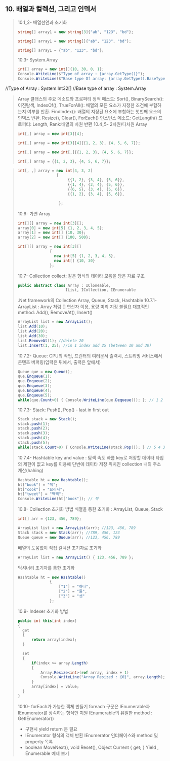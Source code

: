 ## 10. 배열과 컬렉션, 그리고 인덱서
> 10.1_2- 배열선언과 초기화
>``` csharp
>string[] array1 = new string[3]{"ab", "123", "bd"};
>```
>``` csharp
>string[] array1 = new string[]{"ab", "123", "bd"};
>```
>``` csharp
>string[] array1 = {"ab", "123", "bd"};
>```
> 10.3- System.Array
>``` csharp
>int[] array = new int[]{10, 30, 0, 1};
>Console.WriteLine($"Type of array : {array.GetType()}");
>Console.WriteLine($"Base type Of array: {array.GetType().BaseType}");
>```
//Type of Array : System.Int32[]
//Base type of array : System.Array
> Array 클래스의 주요 메소드와 프로퍼티
>정적 메소드:
>Sort(), BinarySearch<T>(): 이진탐색, IndexOf(), 
>TrueForAll<T>(): 배열의 모든 요소가 지정한 조건에 부합하는지 여부를 반환.
>FindIndex<T>(): 배열의 지정된 요소에 부합하는 첫번째 요소의 인덱스 반환.
>Resize<T>(), Clear(), ForEach<T>()
>인스턴스 메소드: GetLangth()
>프로퍼티: Length, Rank:배열의 차원 반환 
> 10.4_5- 2차원/다차원 Array
>``` csharp
>int[,] array = new int[3][4];
>```
>``` csharp
>int[,] array = new int[3][4]{{1, 2, 3}, {4, 5, 6, 7}};
>```
>``` csharp
>int[,] array = new int[,]{{1, 2, 3}, {4, 5, 6, 7}};
>```
>``` csharp
>int[,] array = {{1, 2, 3}, {4, 5, 6, 7}};
>```

>``` csharp
>int[, ,] array = new int[4, 3, 2]
>                  { 
>                       {{1, 2}, {3, 4}, {5, 6}},    
>                       {{1, 4}, {3, 4}, {5, 6}},   
>                       {{6, 5}, {3, 4}, {5, 6}},   
>                       {{1, 2}, {3, 4}, {5, 6}},   
>
>                   };
>```
> 10.6- 가변 Array
>``` csharp
>int[][] array = new int[3][];
> array[0] = new int[5] {1, 2, 3, 4, 5};
> array[1] = new int[] {10, 30};
> array[2] = new int[] {100, 500};
>```
>``` csharp
>int[][] array = new int[3][]
>               { 
>                 new int[5] {1, 2, 3, 4, 5},
>                 new int[] {10, 30} 
>               };
>```
> 10.7- Collection
>collect: 같은 형식의 데이타 모음을 담은 자료 구조
>``` csharp
>public abstract class Array : ICloneable,
>                      IList, ICollection, IEnumerable
>```
> .Net framework의 Collection
> Array, Queue, Stack, Hashtable
> 10.7.1- ArrayList : Array 처럼 [] 연산자 이용, 용량 미리 지정 불필요
> 대표적인 method: Add(), RemoveAt(), Insert()
>``` csharp
> ArrayList list = new ArrayList();
> list.Add(10);
> list.Add(20);
> list.Add(30);
> list.RemoveAt(1); //delete 20 
> list.Insert(1, 25); //in 1 index add 25 (between 10 and 30)
>```
> 10.7.2- Queue: CPU의 작업, 프린터의 여러문서 출력시, 스트리밍 서비스에서 콘텐츠 버퍼링(입력은 뒤에서, 출력은 앞에서)
>``` csharp
> Queue que = new Queue();
> que.Enqueue(1);
> que.Enqueue(2);
> que.Enqueue(3);
> que.Enqueue(4);
> que.Enqueue(5);
> while(que.Count>0) { Console.WriteLine(que.Dequeue()); }; // 1 2 3 4 5
>```
> 10.7.3- Stack: Push(), Pop() - last in first out
>``` csharp
> Stack stack = new Stack();
> stack.push(1);
> stack.push(2);
> stack.push(3);
> stack.push(4);
> stack.push(5);
> while(stack.Count>0) { Console.WriteLine(stack.Pop()); } // 5 4 3 2 1
>```
> 10.7.4- Hashtable
> key and value : 탐색 속도 빠름
> key로 저장할 데이타 타입의 제한이 없고 key를 이용해 단번에 데이타 저장 위치인 collection 내의 주소 계산(hahing)
>``` csharp
> Hashtable ht = new Hashtable();
> ht["book"] = "책";
> ht["cook"] = "요리사";
> ht["tweet"] = "짹짹";
> Console.WriteLine(ht["book"]); // 책
>```
> 10.8- Collection 초기화 방법
> 배열을 통한 초기화 : ArrayList, Queue, Stack
>``` csharp
> int[] arr = {123, 456, 789};
>
> ArrayList list = new ArrayList(arr); //123, 456, 789
> Stack stack = new Stack(arr); //789, 456, 123
> Queue queue = new Queue(arr); //123, 456, 789
>```
> 배열의 도움없이 직접 컬렉션 초기자로 초기화 
>``` csharp
> ArrayList list = new ArrayList() { 123, 456, 789 };
>```
> 딕셔너리 초기자를 통한 초기화
>``` csharp
> Hashtable ht = new Hashtable()
>               {
>                   ["1"] = "하나",
>                   ["2"] = "둘",
>                   ["3"] = "셋"
>               };
>```
> 10.9- Indexer 초기화 방법
>``` csharp
> public int this[int index]
>{
>   get
>   {
>       return array[index];
>   }    
>
>   set
>   {
>       if(index >= array.Length)
>       {
>           Array.Resize<int>(ref array, index + 1)
>           Console.WriteLine("Array Resized : {0}", array.Length);
>       }
>       array[index] = value;
>   }    
>}
>```
> 10.10- forEach가 가능한 객체 만들기
> foreach 구문은 IEnumerable과 IEnumerator를 상속하는 형식만 지원
> IEnumerable의 유일한 method : GetIEnumerator()
>   - 구현시 yield return 문 필요
>   - IEnumerator 형식의 객체 반환
> IEnumerator 인터페이스와 method 및 property 목록
>   - boolean MoveNext(), void Reset(), Object Current { get; }
> Yield , Enumerable 예제 보기
